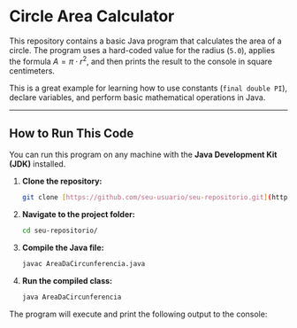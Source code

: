 # Circle Area Calculator

This repository contains a basic Java program that calculates the area of a circle. The program uses a hard-coded value for the radius (`5.0`), applies the formula $A = \pi \cdot r^2$, and then prints the result to the console in square centimeters.

This is a great example for learning how to use constants (`final double PI`), declare variables, and perform basic mathematical operations in Java.

---

## How to Run This Code

You can run this program on any machine with the **Java Development Kit (JDK)** installed.

1.  **Clone the repository:**
    ```sh
    git clone [https://github.com/seu-usuario/seu-repositorio.git](https://github.com/seu-usuario/seu-repositorio.git)
    ```

2.  **Navigate to the project folder:**
    ```sh
    cd seu-repositorio/
    ```

3.  **Compile the Java file:**
    ```sh
    javac AreaDaCircunferencia.java
    ```

4.  **Run the compiled class:**
    ```sh
    java AreaDaCircunferencia
    ```

The program will execute and print the following output to the console:
